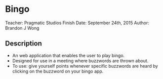 # Bingo

Teacher: Pragmatic Studios
Finish Date: September 24th, 2015
Author: Brandon J Wong

## Description

- An web application that enables the user to play bingo.
- Designed for use in a meeting where buzzwords are thrown about.
- To use: give yourself points whenever specific buzzwords are heard by clicking on the buzzword on your bingo app.